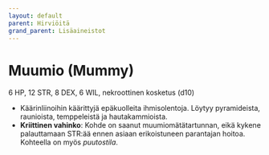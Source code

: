 ```yaml
---
layout: default
parent: Hirviöitä
grand_parent: Lisäaineistot
---
```


# Muumio (Mummy)

6 HP, 12 STR, 8 DEX, 6 WIL, nekroottinen kosketus (d10)

- Käärinliinoihin käärittyjä epäkuolleita ihmisolentoja. Löytyy pyramideista, raunioista, temppeleistä ja hautakammioista.
- **Kriittinen vahinko**: Kohde on saanut muumiomätätartunnan, eikä kykene palauttamaan STR:ää ennen asiaan erikoistuneen parantajan hoitoa. Kohteella on myös _puutostila_.
